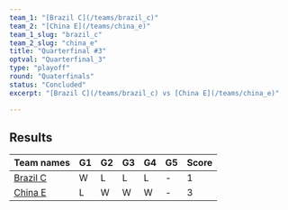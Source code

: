 ```yaml
---
team_1: "[Brazil C](/teams/brazil_c)"
team_2: "[China E](/teams/china_e)"
team_1_slug: "brazil_c"
team_2_slug: "china_e"
title: "Quarterfinal #3"
optval: "Quarterfinal_3"
type: "playoff"
round: "Quaterfinals"
status: "Concluded"
excerpt: "[Brazil C](/teams/brazil_c) vs [China E](/teams/china_e)"

---
```

## Results

| Team names | G1 | G2 | G3 | G4 | G5 | Score |
|  --  |  --  |  --  |  --  |  --  |  --  |  --  |
| [Brazil C](/teams/brazil_c) | W | L | L | L | - | 1 |
| [China E](/teams/china_e) | L | W | W | W | - | 3 |
